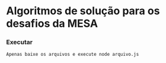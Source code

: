 # Algoritmos de solução para os desafios da MESA

### Executar

    Apenas baixe os arquivos e execute node arquivo.js
